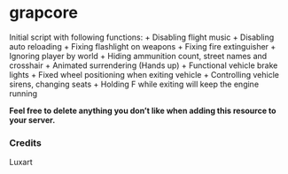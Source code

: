 <h1>grapcore</h1>
Initial script with following functions:
+ Disabling flight music
+ Disabling auto reloading
+ Fixing flashlight on weapons
+ Fixing fire extinguisher
+ Ignoring player by world
+ Hiding ammunition count, street names and crosshair
+ Animated surrendering (Hands up)
+ Functional vehicle brake lights
+ Fixed wheel positioning when exiting vehicle
+ Controlling vehicle sirens, changing seats
+ Holding F while exiting will keep the engine running

<b>Feel free to delete anything you don’t like when adding this resource to your server.</b>

<h3>Credits</h3>
Luxart
